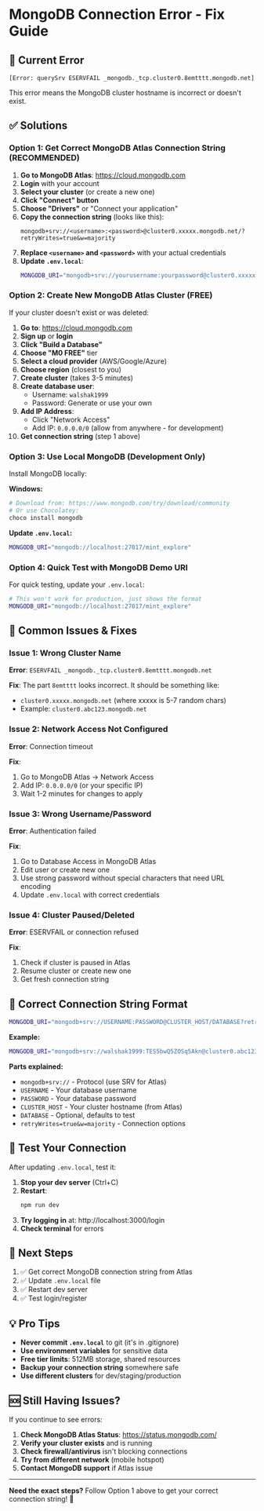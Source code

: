 # MongoDB Connection Error - Fix Guide

## 🔴 Current Error

```
[Error: querySrv ESERVFAIL _mongodb._tcp.cluster0.8emtttt.mongodb.net]
```

This error means the MongoDB cluster hostname is incorrect or doesn't exist.

## ✅ Solutions

### Option 1: Get Correct MongoDB Atlas Connection String (RECOMMENDED)

1. **Go to MongoDB Atlas**: https://cloud.mongodb.com
2. **Login** with your account
3. **Select your cluster** (or create a new one)
4. **Click "Connect" button**
5. **Choose "Drivers"** or "Connect your application"
6. **Copy the connection string** (looks like this):
   ```
   mongodb+srv://<username>:<password>@cluster0.xxxxx.mongodb.net/?retryWrites=true&w=majority
   ```
7. **Replace `<username>` and `<password>`** with your actual credentials
8. **Update `.env.local`**:
   ```bash
   MONGODB_URI="mongodb+srv://yourusername:yourpassword@cluster0.xxxxx.mongodb.net/?retryWrites=true&w=majority&appName=Cluster0"
   ```

### Option 2: Create New MongoDB Atlas Cluster (FREE)

If your cluster doesn't exist or was deleted:

1. **Go to**: https://cloud.mongodb.com
2. **Sign up** or **login**
3. **Click "Build a Database"**
4. **Choose "M0 FREE"** tier
5. **Select a cloud provider** (AWS/Google/Azure)
6. **Choose region** (closest to you)
7. **Create cluster** (takes 3-5 minutes)
8. **Create database user**:
   - Username: `walshak1999`
   - Password: Generate or use your own
9. **Add IP Address**:
   - Click "Network Access"
   - Add IP: `0.0.0.0/0` (allow from anywhere - for development)
10. **Get connection string** (step 1 above)

### Option 3: Use Local MongoDB (Development Only)

Install MongoDB locally:

**Windows:**
```powershell
# Download from: https://www.mongodb.com/try/download/community
# Or use Chocolatey:
choco install mongodb
```

**Update `.env.local`:**
```bash
MONGODB_URI="mongodb://localhost:27017/mint_explore"
```

### Option 4: Quick Test with MongoDB Demo URI

For quick testing, update your `.env.local`:

```bash
# This won't work for production, just shows the format
MONGODB_URI="mongodb://localhost:27017/mint_explore"
```

## 🔧 Common Issues & Fixes

### Issue 1: Wrong Cluster Name
**Error**: `ESERVFAIL _mongodb._tcp.cluster0.8emtttt.mongodb.net`

**Fix**: The part `8emtttt` looks incorrect. It should be something like:
- `cluster0.xxxxx.mongodb.net` (where xxxxx is 5-7 random chars)
- Example: `cluster0.abc123.mongodb.net`

### Issue 2: Network Access Not Configured
**Error**: Connection timeout

**Fix**: 
1. Go to MongoDB Atlas → Network Access
2. Add IP: `0.0.0.0/0` (or your specific IP)
3. Wait 1-2 minutes for changes to apply

### Issue 3: Wrong Username/Password
**Error**: Authentication failed

**Fix**:
1. Go to Database Access in MongoDB Atlas
2. Edit user or create new one
3. Use strong password without special characters that need URL encoding
4. Update `.env.local` with correct credentials

### Issue 4: Cluster Paused/Deleted
**Error**: ESERVFAIL or connection refused

**Fix**:
1. Check if cluster is paused in Atlas
2. Resume cluster or create new one
3. Get fresh connection string

## 📝 Correct Connection String Format

```bash
MONGODB_URI="mongodb+srv://USERNAME:PASSWORD@CLUSTER_HOST/DATABASE?retryWrites=true&w=majority"
```

**Example:**
```bash
MONGODB_URI="mongodb+srv://walshak1999:TES5bwQ5ZOSq5Akn@cluster0.abc123.mongodb.net/?retryWrites=true&w=majority&appName=Cluster0"
```

**Parts explained:**
- `mongodb+srv://` - Protocol (use SRV for Atlas)
- `USERNAME` - Your database username
- `PASSWORD` - Your database password
- `CLUSTER_HOST` - Your cluster hostname (from Atlas)
- `DATABASE` - Optional, defaults to test
- `retryWrites=true&w=majority` - Connection options

## 🧪 Test Your Connection

After updating `.env.local`, test it:

1. **Stop your dev server** (Ctrl+C)
2. **Restart**:
   ```bash
   npm run dev
   ```
3. **Try logging in** at: http://localhost:3000/login
4. **Check terminal** for errors

## 🎯 Next Steps

1. ✅ Get correct MongoDB connection string from Atlas
2. ✅ Update `.env.local` file
3. ✅ Restart dev server
4. ✅ Test login/register

## 💡 Pro Tips

- **Never commit `.env.local`** to git (it's in .gitignore)
- **Use environment variables** for sensitive data
- **Free tier limits**: 512MB storage, shared resources
- **Backup your connection string** somewhere safe
- **Use different clusters** for dev/staging/production

## 🆘 Still Having Issues?

If you continue to see errors:

1. **Check MongoDB Atlas Status**: https://status.mongodb.com/
2. **Verify your cluster exists** and is running
3. **Check firewall/antivirus** isn't blocking connections
4. **Try from different network** (mobile hotspot)
5. **Contact MongoDB support** if Atlas issue

---

**Need the exact steps?** Follow Option 1 above to get your correct connection string! 🚀

